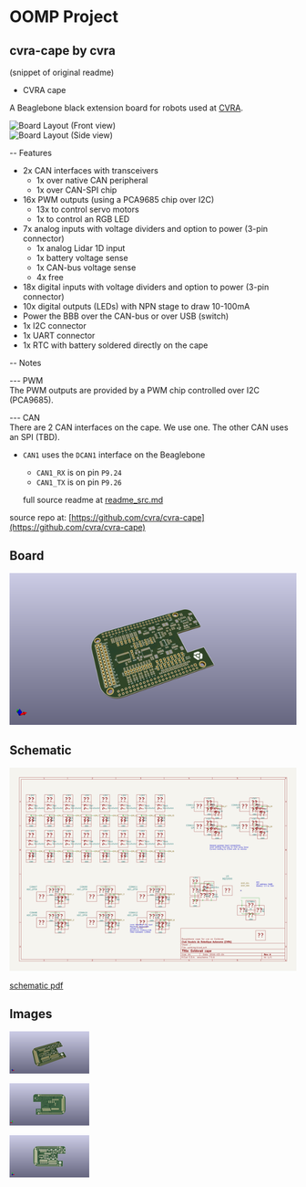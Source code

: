 # OOMP Project  
## cvra-cape  by cvra  
  
(snippet of original readme)  
  
- CVRA cape  
  
A Beaglebone black extension board for robots used at [CVRA](http://www.cvra.ch/).  
  
![Board Layout (Front view)](pictures/cvra-cape-front-preview.png)  
![Board Layout (Side view)](pictures/cvra-cape-side-preview.png)  
  
-- Features  
- 2x CAN interfaces with transceivers  
    - 1x over native CAN peripheral  
    - 1x over CAN-SPI chip  
- 16x PWM outputs (using a PCA9685 chip over I2C)  
    - 13x to control servo motors  
    - 1x to control an RGB LED  
- 7x analog inputs with voltage dividers and option to power (3-pin connector)  
    - 1x analog Lidar 1D input  
    - 1x battery voltage sense  
    - 1x CAN-bus voltage sense  
    - 4x free  
- 18x digital inputs with voltage dividers and option to power (3-pin connector)  
- 10x digital outputs (LEDs) with NPN stage to draw 10-100mA  
- Power the BBB over the CAN-bus or over USB (switch)  
- 1x I2C connector  
- 1x UART connector  
- 1x RTC with battery soldered directly on the cape  
  
-- Notes  
  
--- PWM  
The PWM outputs are provided by a PWM chip controlled over I2C (PCA9685).  
  
--- CAN  
There are 2 CAN interfaces on the cape. We use one. The other CAN uses an SPI (TBD).  
- `CAN1` uses the `DCAN1` interface on the Beaglebone  
    * `CAN1_RX` is on pin `P9.24`  
    * `CAN1_TX` is on pin `P9.26`  
  
  full source readme at [readme_src.md](readme_src.md)  
  
source repo at: [https://github.com/cvra/cvra-cape](https://github.com/cvra/cvra-cape)  
## Board  
  
[![working_3d.png](working_3d_600.png)](working_3d.png)  
## Schematic  
  
[![working_schematic.png](working_schematic_600.png)](working_schematic.png)  
  
[schematic pdf](working_schematic.pdf)  
## Images  
  
[![working_3d.png](working_3d_140.png)](working_3d.png)  
  
[![working_3d_back.png](working_3d_back_140.png)](working_3d_back.png)  
  
[![working_3d_front.png](working_3d_front_140.png)](working_3d_front.png)  
